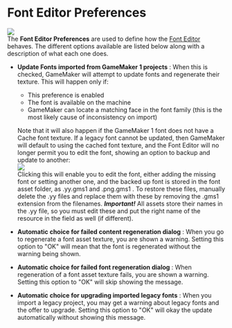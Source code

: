 # Font Editor Preferences

  
![](https://gms.magecorn.com/Manual/assets/Images/Setup_And_Version/Preferences/FontEditor_Prefs.png)  
The **Font Editor Preferences** are used to define how the [Font
Editor](../../The_Asset_Editors/Fonts) behaves. The different
options available are listed below along with a description of what each
one does.

-   **Update Fonts imported from GameMaker 1 projects** : When this is
    checked, GameMaker will attempt to update fonts and regenerate their
    texture. This will happen only if:
    -   This preference is enabled
    -   The font is available on the machine
    -    GameMaker can locate a matching face in the font family (this
        is the most likely cause of inconsistency on import)

    Note that it will also happen if the GameMaker 1 font does not have
    a Cache font texture. If a legacy font cannot be updated, then
    GameMaker will default to using the cached font texture, and the
    Font Editor will no longer permit you to edit the font, showing an
    option to backup and update to another:  
    ![](https://gms.magecorn.com/Manual/assets/Images/Setup_And_Version/Preferences/FontEditor_Backup.png)  
    Clicking this will enable you to edit the font, either adding the
    missing font or setting another one, and the backed up font is
    stored in the font asset folder, as .yy.gms1 and .png.gms1 . To
    restore these files, manually delete the .yy files and replace them
    with these by removing the .gms1 extension from the filenames.
    ***Important!*** All assets store their names in the .yy file, so
    you must edit these and put the right name of the resource in the
    field as well (if different).
-   **Automatic choice for failed content regeneration dialog** : When
    you go to regenerate a font asset texture, you are shown a warning.
    Setting this option to "OK" will mean that the font is regenerated
    without the warning being shown.
-   **Automatic choice for failed font regeneration dialog** : When
    regeneration of a font asset texture fails, you are shown a warning.
    Setting this option to "OK" will skip showing the message.
-   **Automatic choice for upgrading imported legacy fonts** : When you
    import a legacy project, you may get a warning about legacy fonts
    and the offer to upgrade. Setting this option to "OK" will okay the
    update automatically without showing this message.
